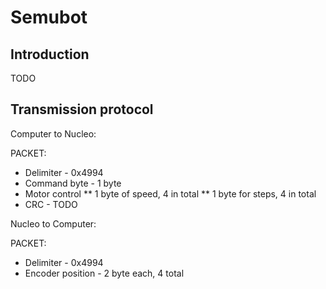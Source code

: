 # Semubot 


## Introduction


TODO


## Transmission protocol

Computer to Nucleo: 

PACKET:

* Delimiter - 0x4994
* Command byte - 1 byte
* Motor control
** 1 byte of speed, 4 in total
** 1 byte for steps, 4 in total 
* CRC - TODO

Nucleo to Computer:

PACKET:

* Delimiter - 0x4994
* Encoder position - 2 byte each, 4 total

